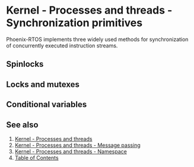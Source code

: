 # Kernel - Processes and threads - Synchronization primitives

Phoenix-RTOS implements three widely used methods for synchronization of concurrently executed instruction streams.

## Spinlocks

## Locks and mutexes

## Conditional variables


## See also

1. [Kernel - Processes and threads](README.md)
2. [Kernel - Processes and threads - Message passing](msg.md)
3. [Kernel - Processes and threads - Namespace](namespace.md)
4. [Table of Contents](../../README.md)

